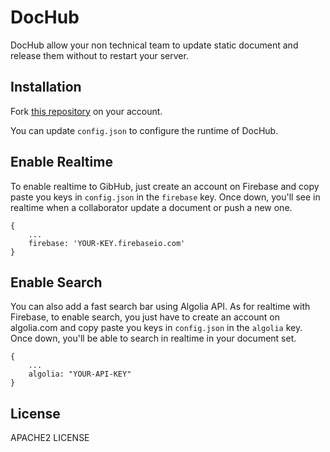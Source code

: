 DocHub
======

DocHub allow your non technical team to update static document and release them without to restart your server.

Installation
------------

Fork [this repository](https://github.com/thyb/hubdoc) on your account.

You can update `config.json` to configure the runtime of DocHub.

Enable Realtime
---------------

To enable realtime to GibHub, just create an account on Firebase and copy paste you keys in `config.json` in the `firebase` key. Once down, you'll see in realtime when a collaborator update a document or push a new one.

    {
        ...
        firebase: 'YOUR-KEY.firebaseio.com'
    }

Enable Search
-------------

You can also add a fast search bar using Algolia API. As for realtime with Firebase, to enable search, you just have to create an account on algolia.com and copy paste you keys in `config.json` in the `algolia` key. Once down, you'll be able to search in realtime in your document set.

    {
        ...
        algolia: "YOUR-API-KEY"
    }

License
-------

APACHE2 LICENSE